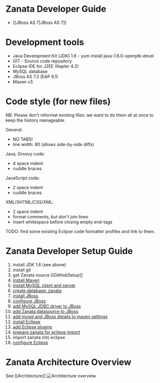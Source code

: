 # Zanata Developer Guide

 * [[JBoss AS 7|JBoss AS 7]]


# Development tools

- Java Development Kit (JDK) 1.6 - yum install java-1.6.0-openjdk-devel
- GIT - Source code repository
- Eclipse IDE for J2EE (Kepler 4.2)
- MySQL database
- JBoss AS 7.2 (EAP 6.1)
- Maven v3

# Code style (for new files)

NB: Please don't reformat existing files: we want to do them all at once to keep the history manageable.

General:
* NO TABS!
* line width: 80 (allows side-by-side diffs)

Java, Groovy code:
* 4 space indent
* cuddle braces

JavaScript code:
* 2 space indent
* cuddle braces

XML/XHTML/CSS/XML:
* 2 space indent
* format comments, but don't join lines
* insert whitespace before closing empty end-tags


TODO: find some existing Eclipse code formatter profiles and link to them.

# Zanata Developer Setup Guide


1. install JDK 1.6 (see above)
1. install git
1. get Zanata source [[GitHubSetup]]
1. [install Maven](Working-With-Maven#Installing_Maven_on_Fedora)
1. [install MySQL client and server](Database-Setup#Install_MySQL)
1. [create database: zanata](Database-Setup#Setup_for_Zanata)
1. [install JBoss](JBoss-Setup)
1. [configure JBoss](JBoss-Setup#JBoss_Configuration)
1. [add MySQL JDBC driver to JBoss](Database-Setup#JDBC_Driver)
1. [add Zanata datasource to JBoss](JBoss-Setup#Datasource)
1. [add mysql and JBoss details to maven settings](JBoss-Setup#Configuring_Zanata_to_deploy_to_JBoss_AS)
1. [install Eclipse](Eclipse-Setup#Getting_Eclipse)
1. [add Eclipse plugins](Eclipse-Setup#Recommended_Plugins)
1. [prepare zanata for eclipse import](Eclipse-Setup#Import_Zanata_Project)
1. import zanata into eclipse
1. [configure Eclipse](Eclipse-Setup#Configuration)


# Zanata Architecture Overview
See [[Architecture]]
![Architecture overview](http://zanata.org/images/diagrams/zanata-2.0-architecture-overview.svg)